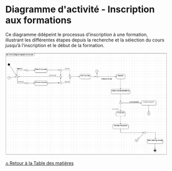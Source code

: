 # Diagramme d'activité - Inscription aux formations

Ce diagramme ddépeint le processus d’inscription à une formation, illustrant les différentes étapes depuis la recherche et la sélection du cours jusqu’à l’inscription et le début de la formation.

![Représentation UML-Diagramme d'activité - gestion des formations](../../Assets/Images/InscriptionCours.png)

[🔝 Retour à la Table des matières](../../../README.md#table-des-matieres)
